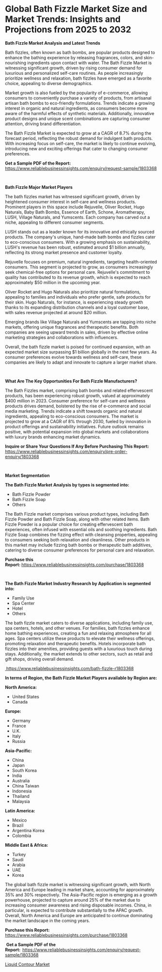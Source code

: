 <p><h1>Global Bath Fizzle Market Size and Market Trends: Insights and Projections from 2025 to 2032</h1></p><p><strong>Bath Fizzle Market Analysis and Latest Trends</strong></p>
<p><p>Bath fizzles, often known as bath bombs, are popular products designed to enhance the bathing experience by releasing fragrances, colors, and skin-nourishing ingredients upon contact with water. The Bath Fizzle Market is witnessing significant growth, driven by rising consumer demand for luxurious and personalized self-care routines. As people increasingly prioritize wellness and relaxation, bath fizzles have emerged as a favorite choice, appealing to diverse demographics.</p><p>Market growth is also fueled by the popularity of e-commerce, allowing consumers to conveniently purchase a variety of products, from artisanal artisan bath bombs to eco-friendly formulations. Trends indicate a growing interest in organic and natural ingredients, as consumers become more aware of the harmful effects of synthetic materials. Additionally, innovative product designs and unique scent combinations are capturing consumer attention, driving brand differentiation.</p><p>The Bath Fizzle Market is expected to grow at a CAGR of 8.7% during the forecast period, reflecting the robust demand for indulgent bath products. With increasing focus on self-care, the market is likely to continue evolving, introducing new and exciting offerings that cater to changing consumer preferences.</p></p>
<p><strong>Get a Sample PDF of the Report:&nbsp;</strong> <a href="https://www.reliablebusinessinsights.com/enquiry/request-sample/1803368?utm_campaign=1789&utm_medium=2&utm_source=Github&utm_content=ia&utm_term=04042025&utm_id=bath-fizzle">https://www.reliablebusinessinsights.com/enquiry/request-sample/1803368</a></p>
<p>&nbsp;</p>
<p><strong>Bath Fizzle Major Market Players</strong></p>
<p><p>The bath fizzles market has witnessed significant growth, driven by heightened consumer interest in self-care and wellness products. Prominent players in this space include Rejuvelle, Oliver Rocket, Hugo Naturals, Baby Bath Bombs, Essence of Earth, Schone, Aromatherapy, LUSH, Village Naturals, and Yumscents. Each company has carved out a niche, appealing to different consumer segments.</p><p>LUSH stands out as a leader known for its innovative and ethically sourced products. The company's unique, hand-made bath bombs and fizzles cater to eco-conscious consumers. With a growing emphasis on sustainability, LUSH's revenue has been robust, estimated around $1 billion annually, reflecting its strong market presence and customer loyalty.</p><p>Rejuvelle focuses on premium, natural ingredients, targeting health-oriented consumers. This segment is projected to grow, as consumers increasingly seek chemical-free options for personal care. Rejuvelle's commitment to quality has contributed to its revenue growth, which is expected to reach approximately $50 million in the upcoming year.</p><p>Oliver Rocket and Hugo Naturals also prioritize natural formulations, appealing to families and individuals who prefer gentle, safe products for their skin. Hugo Naturals, for instance, is experiencing steady growth thanks to its expanding distribution channels and a loyal customer base, with sales revenue projected at around $20 million.</p><p>Emerging brands like Village Naturals and Yumscents are tapping into niche markets, offering unique fragrances and therapeutic benefits. Both companies are seeing upward trends in sales, driven by effective online marketing strategies and collaborations with influencers.</p><p>Overall, the bath fizzle market is poised for continued expansion, with an expected market size surpassing $1 billion globally in the next few years. As consumer preferences evolve towards wellness and self-care, these companies are likely to adapt and innovate to capture a larger market share.</p></p>
<p>&nbsp;</p>
<p><strong>What Are The Key Opportunities For Bath Fizzle Manufacturers?</strong></p>
<p><p>The Bath Fizzles market, comprising bath bombs and related effervescent products, has been experiencing robust growth, valued at approximately $400 million in 2023. Consumer preference for self-care and wellness products drives demand, bolstered by the rise of e-commerce and social media marketing. Trends indicate a shift towards organic and natural ingredients, appealing to eco-conscious consumers. The market is projected to grow at a CAGR of 8% through 2030, fueled by innovation in product offerings and sustainability initiatives. Future outlook remains positive, with potential expansion into global markets and collaborations with luxury brands enhancing market dynamics.</p></p>
<p><strong>Inquire or Share Your Questions If Any Before Purchasing This Report:</strong> <a href="https://www.reliablebusinessinsights.com/enquiry/pre-order-enquiry/1803368?utm_campaign=1789&utm_medium=2&utm_source=Github&utm_content=ia&utm_term=04042025&utm_id=bath-fizzle">https://www.reliablebusinessinsights.com/enquiry/pre-order-enquiry/1803368</a></p>
<p>&nbsp;</p>
<p><strong>Market Segmentation</strong></p>
<p><strong>The Bath Fizzle Market Analysis by types is segmented into:</strong></p>
<p><ul><li>Bath Fizzle Powder</li><li>Bath Fizzle Soap</li><li>Others</li></ul></p>
<p><p>The Bath Fizzle market comprises various product types, including Bath Fizzle Powder and Bath Fizzle Soap, along with other related items. Bath Fizzle Powder is a popular choice for creating effervescent bath experiences, often infused with essential oils and soothing ingredients. Bath Fizzle Soap combines the fizzing effect with cleansing properties, appealing to consumers seeking both relaxation and cleanliness. Other products in this market may include fizzing bath bombs or therapeutic bath additives, catering to diverse consumer preferences for personal care and relaxation.</p></p>
<p><strong>Purchase this Report:&nbsp;</strong><a href="https://www.reliablebusinessinsights.com/purchase/1803368?utm_campaign=1789&utm_medium=2&utm_source=Github&utm_content=ia&utm_term=04042025&utm_id=bath-fizzle">https://www.reliablebusinessinsights.com/purchase/1803368</a></p>
<p>&nbsp;</p>
<p><strong>The Bath Fizzle Market Industry Research by Application is segmented into:</strong></p>
<p><ul><li>Family Use</li><li>Spa Center</li><li>Hotel</li><li>Others</li></ul></p>
<p><p>The bath fizzle market caters to diverse applications, including family use, spa centers, hotels, and other venues. For families, bath fizzles enhance home bathing experiences, creating a fun and relaxing atmosphere for all ages. Spa centers utilize these products to elevate their wellness offerings, promoting relaxation and therapeutic benefits. Hotels incorporate bath fizzles into their amenities, providing guests with a luxurious touch during stays. Additionally, the market extends to other sectors, such as retail and gift shops, driving overall demand.</p></p>
<p><a href="https://www.reliablebusinessinsights.com/bath-fizzle-r1803368?utm_campaign=1789&utm_medium=2&utm_source=Github&utm_content=ia&utm_term=04042025&utm_id=bath-fizzle">&nbsp;https://www.reliablebusinessinsights.com/bath-fizzle-r1803368</a></p>
<p><strong>In terms of Region, the Bath Fizzle Market Players available by Region are:</strong></p>
<p>
    <p> <strong> North America: </strong>
        <ul>
            <li>United States</li>
            <li>Canada</li>
        </ul>
        </p> 
    <p> <strong> Europe: </strong>
        <ul>
            <li>Germany</li>
            <li>France</li>
            <li>U.K.</li>
            <li>Italy</li>
            <li>Russia</li>
        </ul>
        </p> 
    <p> <strong> Asia-Pacific: </strong>
        <ul>
            <li>China</li>
            <li>Japan</li>
            <li>South Korea</li>
            <li>India</li>
            <li>Australia</li>
            <li>China Taiwan</li>
            <li>Indonesia</li>
            <li>Thailand</li>
            <li>Malaysia</li>
        </ul>
        </p> 
    <p> <strong> Latin America: </strong>
        <ul>
            <li>Mexico</li>
            <li>Brazil</li>
            <li>Argentina Korea</li>
            <li>Colombia</li>
        </ul>
        </p> 
    <p> <strong> Middle East & Africa: </strong>
        <ul>
            <li>Turkey</li>
            <li>Saudi</li>
            <li>Arabia</li>
            <li>UAE</li>
            <li>Korea</li>
        </ul>
    </p>
    </p>
<p><p>The global bath fizzle market is witnessing significant growth, with North America and Europe leading in market share, accounting for approximately 35% and 30% respectively. The Asia-Pacific region is emerging as a growth powerhouse, projected to capture around 25% of the market due to increasing consumer awareness and rising disposable incomes. China, in particular, is expected to contribute substantially to the APAC growth. Overall, North America and Europe are anticipated to continue dominating the market landscape in the coming years.</p></p>
<p><strong>Purchase this Report: </strong><a href="https://www.reliablebusinessinsights.com/purchase/1803368?utm_campaign=1789&utm_medium=2&utm_source=Github&utm_content=ia&utm_term=04042025&utm_id=bath-fizzle">https://www.reliablebusinessinsights.com/purchase/1803368</a></p>
<p>&nbsp;<strong>Get a Sample PDF of the Report:&nbsp;&nbsp;</strong><a href="https://www.reliablebusinessinsights.com/enquiry/request-sample/1803368?utm_campaign=1789&utm_medium=2&utm_source=Github&utm_content=ia&utm_term=04042025&utm_id=bath-fizzle">https://www.reliablebusinessinsights.com/enquiry/request-sample/1803368</a></p>
<p><strong></strong></p>
<p><p><a href="https://github.com/castoriffic/Market-Research-Report-List-6/blob/main/liquid-contour-market.md?utm_campaign=1789&utm_medium=2&utm_source=Github&utm_content=ia&utm_term=04042025&utm_id=bath-fizzle">Liquid Contour Market</a></p></p>